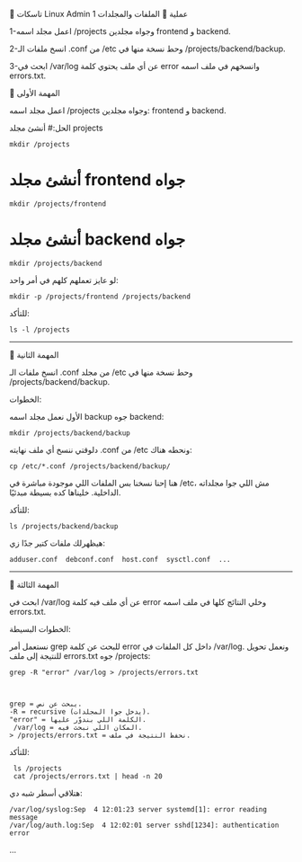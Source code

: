 🐧 تاسكات Linux Admin 1 عملية
📂 الملفات والمجلدات

1-اعمل مجلد اسمه /projects وجواه مجلدين frontend و backend.


2-انسخ ملفات الـ .conf من /etc وحط نسخة منها في /projects/backend/backup.


3-ابحث في /var/log عن أي ملف يحتوي كلمة error وانسخهم في ملف اسمه errors.txt.



🎯 المهمة الأولى

اعمل مجلد اسمه /projects وجواه مجلدين: frontend و backend.

الحل:# أنشئ مجلد projects

    mkdir /projects

# أنشئ مجلد frontend جواه
    mkdir /projects/frontend

# أنشئ مجلد backend جواه
    mkdir /projects/backend

لو عايز تعملهم كلهم في أمر واحد: 

    mkdir -p /projects/frontend /projects/backend

للتأكد: 

    ls -l /projects
__________________________________
🎯 المهمة الثانية

انسخ ملفات الـ .conf من مجلد /etc وحط نسخة منها في /projects/backend/backup.

الخطوات:

الأول نعمل مجلد اسمه backup جوه backend:

    mkdir /projects/backend/backup
دلوقتي ننسخ أي ملف نهايته .conf من /etc ونحطه هناك:
     
    cp /etc/*.conf /projects/backend/backup/
هنا إحنا نسخنا بس الملفات اللي موجودة مباشرة في /etc، مش اللي جوا مجلداته الداخلية.
خليناها كده بسيطة مبدئيًا.

للتأكد:

    ls /projects/backend/backup
هيظهرلك ملفات كتير جدًا زي:

    adduser.conf  debconf.conf  host.conf  sysctl.conf  ...

__________________________________

🎯 المهمة الثالثة

ابحث في /var/log عن أي ملف فيه كلمة error وخلي النتائج كلها في ملف اسمه errors.txt.

الخطوات البسيطة:

نستعمل أمر grep للبحث عن كلمة error داخل كل الملفات في /var/log.
ونعمل تحويل للنتيجة إلى ملف errors.txt جوه /projects:

    grep -R "error" /var/log > /projects/errors.txt
   
    
    
    grep = يبحث عن نص.
    -R = recursive (يدخل جوا المجلدات).
    "error" = الكلمة اللي بندوّر عليها.
     /var/log = المكان اللي نبحث فيه.
    > /projects/errors.txt = نحفظ النتيجة في ملف.

للتأكد: 

     ls /projects
     cat /projects/errors.txt | head -n 20

هتلاقي أسطر شبه دي:

    /var/log/syslog:Sep  4 12:01:23 server systemd[1]: error reading message
    /var/log/auth.log:Sep  4 12:02:01 server sshd[1234]: authentication error
...
